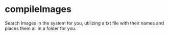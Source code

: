 # compileImages
Search Images in the system for you, utilizing a txt file with their names and places them all in a folder for you.
